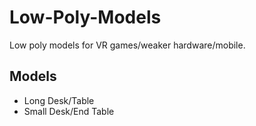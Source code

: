 # Low-Poly-Models
Low poly models for VR games/weaker hardware/mobile.
## Models
- Long Desk/Table
- Small Desk/End Table
